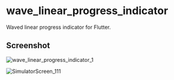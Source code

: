 # wave_linear_progress_indicator

Waved linear progress indicator for Flutter.

## Screenshot


![wave_linear_progress_indicator_1](https://cdn.jsdelivr.net/gh/dev-zhang/imgHosting/img/wave_linear_progress_indicator_1.gif)


![SimulatorScreen_111](https://cdn.jsdelivr.net/gh/dev-zhang/imgHosting/img/SimulatorScreen_111.png)